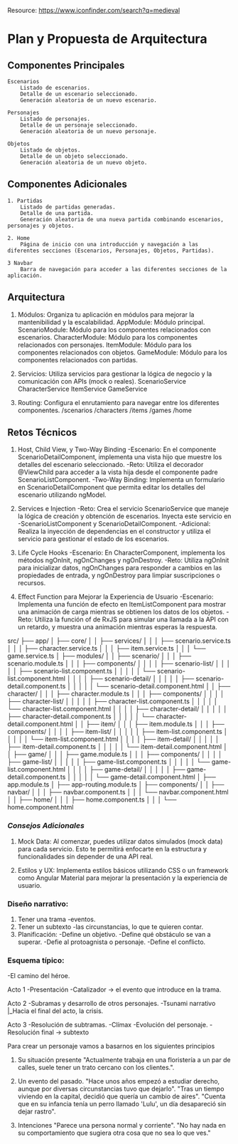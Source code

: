 Resource:
https://www.iconfinder.com/search?q=medieval


# Plan y Propuesta de Arquitectura
## Componentes Principales

    Escenarios
        Listado de escenarios.
        Detalle de un escenario seleccionado.
        Generación aleatoria de un nuevo escenario.

    Personajes
        Listado de personajes.
        Detalle de un personaje seleccionado.
        Generación aleatoria de un nuevo personaje.

    Objetos
        Listado de objetos.
        Detalle de un objeto seleccionado.
        Generación aleatoria de un nuevo objeto.

## Componentes Adicionales

    1. Partidas
        Listado de partidas generadas.
        Detalle de una partida.
        Generación aleatoria de una nueva partida combinando escenarios, personajes y objetos.

    2. Home 
        Página de inicio con una introducción y navegación a las diferentes secciones (Escenarios, Personajes, Objetos, Partidas).

    3 Navbar
        Barra de navegación para acceder a las diferentes secciones de la aplicación.

## Arquitectura

1. Módulos: Organiza tu aplicación en módulos para mejorar la mantenibilidad y la escalabilidad.
        AppModule: Módulo principal.
        ScenarioModule: Módulo para los componentes relacionados con escenarios.
        CharacterModule: Módulo para los componentes relacionados con personajes.
        ItemModule: Módulo para los componentes relacionados con objetos.
        GameModule: Módulo para los componentes relacionados con partidas.

2. Servicios: Utiliza servicios para gestionar la lógica de negocio y la comunicación con APIs (mock o reales).
        ScenarioService
        CharacterService
        ItemService
        GameService

3. Routing: Configura el enrutamiento para navegar entre los diferentes componentes.
        /scenarios
        /characters
        /items
        /games
        /home

## Retos Técnicos

1. Host, Child View, y Two-Way Binding
    -Escenario: En el componente ScenarioDetailComponent, implementa una vista hijo que muestre los detalles del escenario seleccionado.
    -Reto: Utiliza el decorador @ViewChild para acceder a la vista hija desde el componente padre ScenarioListComponent.
    -Two-Way Binding: Implementa un formulario en ScenarioDetailComponent que permita editar los detalles del escenario utilizando ngModel.

2. Services e Injection
    -Reto: Crea el servicio ScenarioService que maneje la lógica de creación y obtención de escenarios. Inyecta este servicio en -ScenarioListComponent y ScenarioDetailComponent.
    -Adicional: Realiza la inyección de dependencias en el constructor y utiliza el servicio para gestionar el estado de los escenarios.

3. Life Cycle Hooks
    -Escenario: En CharacterComponent, implementa los métodos ngOnInit, ngOnChanges y ngOnDestroy.
    -Reto: Utiliza ngOnInit para inicializar datos, ngOnChanges para responder a cambios en las propiedades de entrada, y ngOnDestroy para limpiar suscripciones o recursos.

4. Effect Function para Mejorar la Experiencia de Usuario
    -Escenario: Implementa una función de efecto en ItemListComponent para mostrar una animación de carga mientras se obtienen los datos de los objetos.
    -Reto: Utiliza la función of de RxJS para simular una llamada a la API con un retardo, y muestra una animación mientras esperas la respuesta.


src/
├── app/
│   ├── core/
│   │   ├── services/
│   │   │   ├── scenario.service.ts
│   │   │   ├── character.service.ts
│   │   │   ├── item.service.ts
│   │   │   └── game.service.ts
│   ├── modules/
│   │   ├── scenario/
│   │   │   ├── scenario.module.ts
│   │   │   ├── components/
│   │   │   │   ├── scenario-list/
│   │   │   │   │   ├── scenario-list.component.ts
│   │   │   │   │   └── scenario-list.component.html
│   │   │   │   ├── scenario-detail/
│   │   │   │   │   ├── scenario-detail.component.ts
│   │   │   │   │   └── scenario-detail.component.html
│   │   ├── character/
│   │   │   ├── character.module.ts
│   │   │   ├── components/
│   │   │   │   ├── character-list/
│   │   │   │   │   ├── character-list.component.ts
│   │   │   │   │   └── character-list.component.html
│   │   │   │   ├── character-detail/
│   │   │   │   │   ├── character-detail.component.ts
│   │   │   │   │   └── character-detail.component.html
│   │   ├── item/
│   │   │   ├── item.module.ts
│   │   │   ├── components/
│   │   │   │   ├── item-list/
│   │   │   │   │   ├── item-list.component.ts
│   │   │   │   │   └── item-list.component.html
│   │   │   │   ├── item-detail/
│   │   │   │   │   ├── item-detail.component.ts
│   │   │   │   │   └── item-detail.component.html
│   │   ├── game/
│   │   │   ├── game.module.ts
│   │   │   ├── components/
│   │   │   │   ├── game-list/
│   │   │   │   │   ├── game-list.component.ts
│   │   │   │   │   └── game-list.component.html
│   │   │   │   ├── game-detail/
│   │   │   │   │   ├── game-detail.component.ts
│   │   │   │   │   └── game-detail.component.html
│   ├── app.module.ts
│   ├── app-routing.module.ts
│   ├── components/
│   │   ├── navbar/
│   │   │   ├── navbar.component.ts
│   │   │   └── navbar.component.html
│   │   ├── home/
│   │   │   ├── home.component.ts
│   │   │   └── home.component.html

### *Consejos Adicionales*

1. Mock Data: Al comenzar, puedes utilizar datos simulados (mock data) para cada servicio. Esto te permitirá enfocarte en la estructura y funcionalidades sin depender de una API real.

2. Estilos y UX: Implementa estilos básicos utilizando CSS o un framework como Angular Material para mejorar la presentación y la experiencia de usuario.



### Diseño narrativo:
1. Tener una trama -eventos.
2. Tener  un subtexto -las circunstancias, lo que te quieren contar.
3. Planificación:
    -Define un objetivo.
    -Define qué obstáculo se van a superar.
    -Defie al protoagnista o personaje.
    -Define el conflicto. 

### Esquema típico:
-El camino del héroe. 

Acto 1
    -Presentación
    -Catalizador -> el evento que introduce en la trama.

Acto 2
    -Subramas y desarrollo de otros personajes.
    -Tsunami narrativo
        |_Hacia el final del acto, la crisis.

Acto 3
    -Resolución de subtramas.
    -Clímax
    -Evolución del personaje.
    -Resolución final -> subtexto


Para crear un personaje vamos a basarnos en los siguientes principios

1. Su situación presente
    "Actualmente trabaja en una floristería a un par de calles, suele tener un trato cercano con los clientes.".
    
2. Un evento del pasado. 
    "Hace unos años empezó a estudiar derecho, aunque por diversas circunstancias tuvo que dejarlo".
    "Tras un tiempo viviendo en la capital, decidió que quería un cambio de aires".
    "Cuenta que en su infancia tenía un perro llamado 'Lulu', un día desapareció sin dejar rastro".

3. Intenciones
    "Parece una persona normal y corriente". 
    "No hay nada en su comportamiento que sugiera otra cosa que no sea lo que ves."